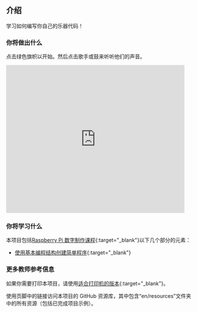 ## 介绍

学习如何编写你自己的乐器代码！

### 你将做出什么
点击绿色旗帜以开始。然后点击歌手或鼓来听听他们的声音。

<div class="scratch-preview">
  <iframe allowtransparency="true" width="485" height="402" src="https://scratch.mit.edu/projects/embed/26741186/?autostart=false" frameborder="0"></iframe>
</div>

### 你将学习什么

本项目包括[Raspberry Pi 数字制作课程](http://rpf.io/curriculum){:target="_blank"}以下几个部分的元素：

+ [使用基本编程结构创建简单程序](https://www.raspberrypi.org/curriculum/programming/creator){:target="_blank"}

### 更多教师参考信息

如果你需要打印本项目，请使用[适合打印机的版本](https://projects.raspberrypi.org/en/projects/rock-band/print){:target="_blank"}。

使用页脚中的链接访问本项目的 GitHub 资源库，其中包含“en/resources”文件夹中的所有资源（包括已完成项目示例）。
